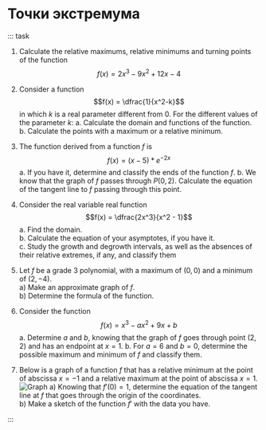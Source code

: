 # Точки экстремума

::: task

1. Calculate the relative maximums, relative minimums and turning points of the function
   $$f(x) = 2x^3 - 9x^2 + 12x - 4$$

2. Consider a function
   $$f(x) = \dfrac{1}{x^2-k}$$
   in which $k$ is a real parameter different from 0. For the different values of the parameter $k$:
   a. Calculate the domain and functions of the function.
   b. Calculate the points with a maximum or a relative minimum.

3. The function derived from a function $f$ is
   $$f(x) = (x - 5) * e^{-2x}$$
   a. If you have it, determine and classify the ends of the function $f$.
   b. We know that the graph of $f$ passes through $P(0, 2)$. Calculate the equation of the tangent line to $f$ passing through this point.

4. Consider the real variable real function
   $$f(x) = \dfrac{2x^3}{x^2 - 1}$$
   a. Find the domain.  
   b. Calculate the equation of your asymptotes, if you have it.  
   c. Study the growth and degrowth intervals, as well as the absences of their relative extremes, if any, and classify them

5. Let $f$ be a grade 3 polynomial, with a maximum of $(0, 0)$ and a minimum of $(2, -4)$.  
   a) Make an approximate graph of $f$.  
   b) Determine the formula of the function.

6. Consider the function  
   $$f(x) = x^3 - ax^2 + 9x + b$$
   a. Determine $a$ and $b$, knowing that the graph of $f$ goes through point $(2, 2)$ and has an endpoint at $x = 1$.
   b. For $a = 6$ and $b = 0$, determine the possible maximum and minimum of $f$ and classify them.

7. Below is a graph of a function $f$ that has a relative minimum at the point of abscissa $x = -1$ and a relative maximum at the point of abscissa $x = 1$.  
   ![Graph](graph.svg)
   a) Knowing that $f'(0) = 1$, determine the equation of the tangent line at $f$ that goes through the origin of the coordinates.  
   b) Make a sketch of the function $f'$ with the data you have.

:::
